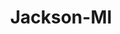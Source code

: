 ---
title: Jackson-MI
slug: jackson-mi
f_state:
- cms/state/michigan.md
f_locations:
- cms/payday-loan/advance-america-1934.md
- cms/payday-loan/allied-cash-advance-3902.md
- cms/payday-loan/cashland-9169.md
- cms/payday-loan/check-go-9827.md
- cms/payday-loan/check-into-cash-12084.md
- cms/payday-loan/crusader-cash-advance-15555.md
- cms/payday-loan/deluxe-corporation-15755.md
- cms/payday-loan/mail-port-plus-20636.md
- cms/payday-loan/welcome-pharmacies-inc-28665.md
updated-on: '2024-05-30T13:41:28.615Z'
created-on: '2024-05-30T13:41:28.615Z'
published-on: '2024-05-30T13:54:32.469Z'
f_city: Jackson
layout: '[city].html'
tags: city
---